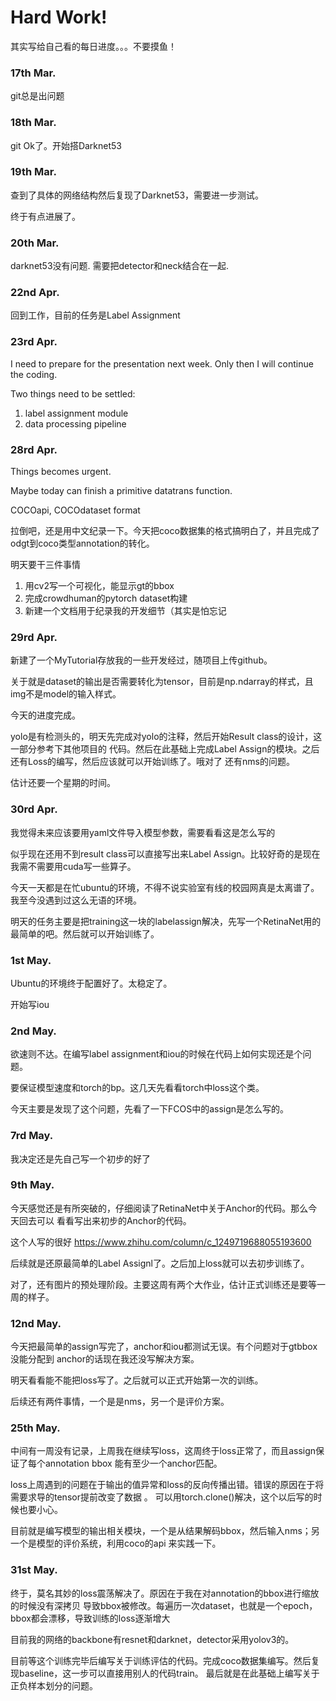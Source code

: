 # Hard Work!

其实写给自己看的每日进度。。。不要摸鱼！
### 17th Mar.
git总是出问题
### 18th Mar.
git Ok了。开始搭Darknet53
### 19th Mar.
查到了具体的网络结构然后复现了Darknet53，需要进一步测试。

终于有点进展了。
### 20th Mar.
darknet53没有问题. 需要把detector和neck结合在一起.

### 22nd Apr.
回到工作，目前的任务是Label Assignment

### 23rd Apr.
I need to prepare for the presentation next week. Only then I will continue the coding.

Two things need to be settled:
1. label assignment module
2. data processing pipeline

### 28rd Apr.
Things becomes urgent.

Maybe today can finish a primitive datatrans function.

COCOapi, COCOdataset format

拉倒吧，还是用中文纪录一下。今天把coco数据集的格式搞明白了，并且完成了odgt到coco类型annotation的转化。

明天要干三件事情
1. 用cv2写一个可视化，能显示gt的bbox
2. 完成crowdhuman的pytorch dataset构建
3. 新建一个文档用于纪录我的开发细节（其实是怕忘记

### 29rd Apr.
新建了一个MyTutorial存放我的一些开发经过，随项目上传github。

关于就是dataset的输出是否需要转化为tensor，目前是np.ndarray的样式，且img不是model的输入样式。

今天的进度完成。

yolo是有检测头的，明天先完成对yolo的注释，然后开始Result class的设计，这一部分参考下其他项目的
代码。然后在此基础上完成Label Assign的模块。之后还有Loss的编写，然后应该就可以开始训练了。哦对了
还有nms的问题。

估计还要一个星期的时间。

### 30rd Apr.
我觉得未来应该要用yaml文件导入模型参数，需要看看这是怎么写的

似乎现在还用不到result class可以直接写出来Label Assign。比较好奇的是现在我需不需要用cuda写一些算子。

今天一天都是在忙ubuntu的环境，不得不说实验室有线的校园网真是太离谱了。我至今没遇到过这么无语的环境。

明天的任务主要是把training这一块的labelassign解决，先写一个RetinaNet用的最简单的吧。然后就可以开始训练了。

### 1st May.
Ubuntu的环境终于配置好了。太稳定了。

开始写iou

### 2nd May.
欲速则不达。在编写label assignment和iou的时候在代码上如何实现还是个问题。

要保证模型速度和torch的bp。这几天先看看torch中loss这个类。

今天主要是发现了这个问题，先看了一下FCOS中的assign是怎么写的。

### 7rd May.
我决定还是先自己写一个初步的好了

### 9th May.
今天感觉还是有所突破的，仔细阅读了RetinaNet中关于Anchor的代码。那么今天回去可以
看看写出来初步的Anchor的代码。

这个人写的很好 https://www.zhihu.com/column/c_1249719688055193600

后续就是还原最简单的Label Assignl了。之后加上loss就可以去初步训练了。

对了，还有图片的预处理阶段。主要这周有两个大作业，估计正式训练还是要等一周的样子。

### 12nd May.
今天把最简单的assign写完了，anchor和iou都测试无误。有个问题对于gtbbox没能分配到
anchor的话现在我还没写解决方案。

明天看看能不能把loss写了。之后就可以正式开始第一次的训练。 

后续还有两件事情，一个是是nms，另一个是评价方案。

### 25th May.
中间有一周没有记录，上周我在继续写loss，这周终于loss正常了，而且assign保证了每个annotation bbox
能有至少一个anchor匹配。

loss上周遇到的问题在于输出的值异常和loss的反向传播出错。错误的原因在于将需要求导的tensor提前改变了数据 。
可以用torch.clone()解决，这个以后写的时候也要小心。

目前就是编写模型的输出相关模块，一个是从结果解码bbox，然后输入nms；另一个是模型的评价系统，利用coco的api
来实践一下。

### 31st May.
终于，莫名其妙的loss震荡解决了。原因在于我在对annotation的bbox进行缩放的时候没有深拷贝
导致bbox被修改。每遍历一次dataset，也就是一个epoch，bbox都会漂移，导致训练的loss逐渐增大

目前我的网络的backbone有resnet和darknet，detector采用yolov3的。

目前等这个训练完毕后编写关于训练评估的代码。完成coco数据集编写。然后复现baseline，这一步可以直接用别人的代码train。
最后就是在此基础上编写关于正负样本划分的问题。
